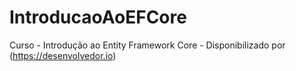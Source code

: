 # IntroducaoAoEFCore
Curso - Introdução ao Entity Framework Core - Disponibilizado por (https://desenvolvedor.io)
